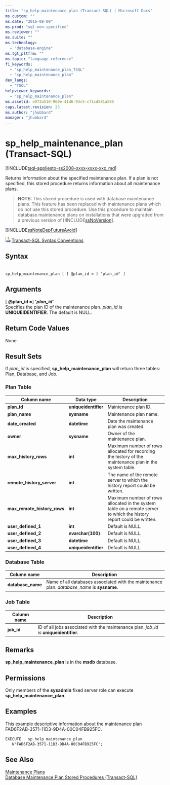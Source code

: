 ```yaml
---
title: "sp_help_maintenance_plan (Transact-SQL) | Microsoft Docs"
ms.custom: ""
ms.date: "2016-08-09"
ms.prod: "sql-non-specified"
ms.reviewer: ""
ms.suite: ""
ms.technology: 
  - "database-engine"
ms.tgt_pltfrm: ""
ms.topic: "language-reference"
f1_keywords: 
  - "sp_help_maintenance_plan_TSQL"
  - "sp_help_maintenance_plan"
dev_langs: 
  - "TSQL"
helpviewer_keywords: 
  - "sp_help_maintenance_plan"
ms.assetid: e972a510-960e-41d6-93c5-c71cd581a585
caps.latest.revision: 23
ms.author: "jhubbard"
manager: "jhubbard"
---
```

# sp_help_maintenance_plan (Transact-SQL)
[!INCLUDE[tsql-appliesto-ss2008-xxxx-xxxx-xxx_md](../../../a9retired/includes/tsql-appliesto-ss2008-xxxx-xxxx-xxx-md.md)]

  Returns information about the specified maintenance plan. If a plan is not specified, this stored procedure returns information about all maintenance plans.  
  
> **NOTE:** This stored procedure is used with database maintenance plans. This feature has been replaced with maintenance plans which do not use this stored procedure. Use this procedure to maintain database maintenance plans on installations that were upgraded from a previous version of [!INCLUDE[ssNoVersion](../../../a9notintoc/includes/ssnoversion-md.md)].  
  
 [!INCLUDE[ssNoteDepFutureAvoid](../../../database-engine/configure/windows/includes/ssnotedepfutureavoid-md.md)]  
  
  
 ![Topic link icon](../../../a9notintoc/media/topic-link.gif "Topic link icon") [Transact-SQL Syntax Conventions](../../../t-sql/language-elements/transact-sql-syntax-conventions-transact-sql.md)  
  
## Syntax  
  
```  
  
sp_help_maintenance_plan [ [ @plan_id = ] 'plan_id' ]  
```  
  
## Arguments  
 [ **@plan_id =**] **'***plan_id***'**  
 Specifies the plan ID of the maintenance plan. *plan_id* is **UNIQUEIDENTIFIER**. The default is NULL.  
  
## Return Code Values  
 None  
  
## Result Sets  
 If *plan_id* is specified, **sp_help_maintenance_plan** will return three tables: Plan, Database, and Job.  
  
### Plan Table  
  
|Column name|Data type|Description|  
|-----------------|---------------|-----------------|  
|**plan_id**|**uniqueidentifier**|Maintenance plan ID.|  
|**plan_name**|**sysname**|Maintenance plan name.|  
|**date_created**|**datetime**|Date the maintenance plan was created.|  
|**owner**|**sysname**|Owner of the maintenance plan.|  
|**max_history_rows**|**int**|Maximum number of rows allocated for recording the history of the maintenance plan in the system table.|  
|**remote_history_server**|**int**|The name of the remote server to which the history report could be written.|  
|**max_remote_history_rows**|**int**|Maximum number of rows allocated in the system table on a remote server to which the history report could be written.|  
|**user_defined_1**|**int**|Default is NULL.|  
|**user_defined_2**|**nvarchar(100)**|Default is NULL.|  
|**user_defined_3**|**datetime**|Default is NULL.|  
|**user_defined_4**|**uniqueidentifier**|Default is NULL.|  
  
### Database Table  
  
|Column name|Description|  
|-----------------|-----------------|  
|**database_name**|Name of all databases associated with the maintenance plan. *database_name* is **sysname**.|  
  
### Job Table  
  
|Column name|Description|  
|-----------------|-----------------|  
|**job_id**|ID of all jobs associated with the maintenance plan. *job_id* is **uniqueidentifier**.|  
  
## Remarks  
 **sp_help_maintenance_plan** is in the **msdb** database.  
  
## Permissions  
 Only members of the **sysadmin** fixed server role can execute **sp_help_maintenance_plan**.  
  
## Examples  
 This example descriptive information about the maintenance plan FAD6F2AB-3571-11D3-9D4A-00C04FB925FC.  
  
```  
EXECUTE   sp_help_maintenance_plan   
   N'FAD6F2AB-3571-11D3-9D4A-00C04FB925FC';  
```  
  
## See Also  
 [Maintenance Plans](../../../relational-databases/maintenance-plans/maintenance-plans.md)   
 [Database Maintenance Plan Stored Procedures &#40;Transact-SQL&#41;](../../../relational-databases/reference/system-stored-procedures/database-maintenance-plan-stored-procedures-transact-sql.md)  
  
  